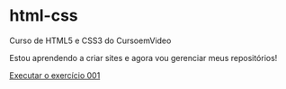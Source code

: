 # html-css
 Curso de HTML5 e CSS3 do CursoemVideo

Estou aprendendo a criar sites e agora vou gerenciar meus repositórios!

<a href="https://gilbertomatias.github.io/html-css/exercicios/ex002/index.html">Executar o exercício 001</a>